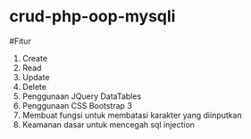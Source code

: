 # crud-php-oop-mysqli

#Fitur
1. Create
2. Read
3. Update
4. Delete
5. Penggunaan JQuery DataTables
6. Penggunaan CSS Bootstrap 3
7. Membuat fungsi untuk membatasi karakter yang diinputkan
8. Keamanan dasar untuk mencegah sql injection
